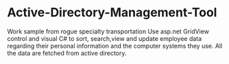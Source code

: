 # Active-Directory-Management-Tool
Work sample from rogue specialty transportation
Use asp.net GridView control and visual C# to sort, search,view and update employee data regarding their personal information and the computer systems they use. 
All the data are fetched from active directory.
